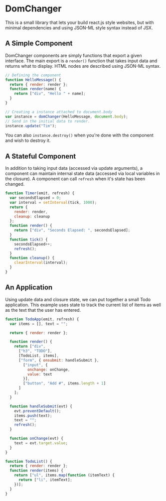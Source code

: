 DomChanger
==========

This is a small library that lets your build react.js style websites, but with
minimal dependencies and using JSON-ML style syntax instead of JSX.

## A Simple Component

DomChanger components are simply functions that export a given interface.
The main export is a `render()` function that takes input data and returns what
to display. HTML nodes are described using JSON-ML syntax.

```js
// Defining the component
function HelloMessage() {
  return { render: render };
  function render(name) {
    return ["div", "Hello " + name];
  }
}

// Creating a instance attached to document.body
var instance = domChanger(HelloMessage, document.body);
// Send in the initial data to render.
instance.update("Tim");
```

You can also `instance.destroy()` when you're done with the component and wish
to destroy it.

## A Stateful Component

In addition to taking input data (accessed via update arguments), a component
can maintain internal state data (accessed via local variables in the closure).
A component can call `refresh` when it's state has been changed.

```js
function Timer(emit, refresh) {
  var secondsElapsed = 0;
  var interval = setInterval(tick, 1000);
  return {
    render: render,
    cleanup: cleanup
  };
  function render() {
    return ["div", "Seconds Elapsed: ", secondsElapsed];
  }
  function tick() {
    secondsElapsed++;
    refresh();
  }
  function cleanup() {
    clearInterval(interval);
  }
}
```

## An Application

Using update data and closure state, we can put together a small Todo
application. This example uses state to track the current list of items as well
as the text that the user has entered.

```js
function TodoApp(emit, refresh) {
  var items = [], text = "";

  return { render: render };

  function render() {
    return ["div",
      ["h3", "TODO"],
      [TodoList, items],
      ["form", { onsubmit: handleSubmit },
        ["input", {
          onchange: onChange,
          value: text
        }],
        ["button", "Add #", items.length + 1]
      ]
    ];
  }

  function handleSubmit(evt) {
    evt.preventDefault();
    items.push(text);
    text = "";
    refresh();
  }

  function onChange(evt) {
    text = evt.target.value;
  }
}

function TodoList() {
  return { render: render };
  function render(items) {
    return ["ul", items.map(function (itemText) {
      return ["li", itemText];
    })];
  }
}
```
